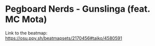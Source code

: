 # Pegboard Nerds - Gunslinga (feat. MC Mota)
Link to the beatmap: https://osu.ppy.sh/beatmapsets/2170456#taiko/4580591
